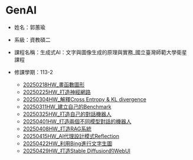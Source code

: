 # GenAI
* 姓名：郭蕙瑜
* 系級：資教碩二
* 課程名稱：生成式AI：文字與圖像生成的原理與實務_國立臺灣師範大學衛星課程
* 修課學期：113-2

  * [20250218HW_畫函數圖形](https://github.com/kuo8129/GenAI/tree/2a3ef3adde553c0e70de373c373cdbce1569a5c6/20250218HW_%E7%95%AB%E5%87%BD%E6%95%B8%E5%9C%96%E5%BD%A2)
  * [20250225HW_打造神經網路](https://github.com/kuo8129/GenAI/tree/2a3ef3adde553c0e70de373c373cdbce1569a5c6/20250225HW_%E6%89%93%E9%80%A0%E7%A5%9E%E7%B6%93%E7%B6%B2%E8%B7%AF)
  * [20250304HW_解釋Cross Entropy & KL divergence](https://github.com/kuo8129/GenAI/tree/383454d8f60479f39e9219e7c278d90df4bb11a5/20250304HW_%E8%A7%A3%E9%87%8BCross%20Entropy%20%26%20KL%20divergence)
  * [20250311HW_建立自己的Benchmark](https://github.com/kuo8129/GenAI/tree/a1251c5037ecb21b37290a4ef9294e5e3f6b19a9/20250311HW_%E5%BB%BA%E7%AB%8B%E8%87%AA%E5%B7%B1%E7%9A%84Benchmark)
  * [20250325HW_打造自己的對話機器人](https://github.com/kuo8129/GenAI/tree/baa6d7611c1af37cb82c5fbb8a3d02497900f6cc/20250325HW_%E6%89%93%E9%80%A0%E8%87%AA%E5%B7%B1%E7%9A%84%E5%B0%8D%E8%A9%B1%E6%A9%9F%E5%99%A8%E4%BA%BA)
  * [20250401HW_打造兩個不同模型對話的機器人](https://github.com/kuo8129/GenAI/tree/e6a3c9ab642c1689d0576a5b96baf90e016ffd90/20250401HW_%E6%89%93%E9%80%A0%E5%85%A9%E5%80%8B%E4%B8%8D%E5%90%8C%E6%A8%A1%E5%9E%8B%E5%B0%8D%E8%A9%B1%E7%9A%84%E6%A9%9F%E5%99%A8%E4%BA%BA)
  * [20250408HW_打造RAG系統](https://github.com/kuo8129/GenAI/tree/5c854f12765fd47d531362e6e1d598961196b3da/20250408HW_%E6%89%93%E9%80%A0RAG%E7%B3%BB%E7%B5%B1)
  * [20250415HW_AI代理設計模式Reflection](https://github.com/kuo8129/GenAI/tree/c2d06cd4d0415697013cfab2484cd714b84d1a61/20250415HW_AI%E4%BB%A3%E7%90%86%E8%A8%AD%E8%A8%88%E6%A8%A1%E5%BC%8FReflection)
  * [20250422HW_利用Bing進行文字生圖](https://github.com/kuo8129/GenAI/tree/f402fe2acf012ff7b96797e39e707e945e98553b/20250422HW_%E5%88%A9%E7%94%A8Bing%E9%80%B2%E8%A1%8C%E6%96%87%E5%AD%97%E7%94%9F%E5%9C%96)
  * [20250429HW_打造Stable Diffusion的WebUI](https://github.com/kuo8129/GenAI/tree/94e112a7dd63bfd63241353dcfc7427e5591b1bb/20250429HW_%E6%89%93%E9%80%A0Stable%20Diffusion%E7%9A%84WebUI)
